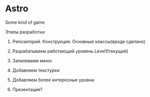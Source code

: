 # Astro
Some kind of game


Этапы разработки:

1. Репозиторий. Конструкция. Основные классы(вроде сделано)

2. Разрабатываем работающий уровень Level1(текущий)

3. Запиливаем меню

4. Добавляем текстурки

5. Добавляем более интересные уровни

6. Презентация?
